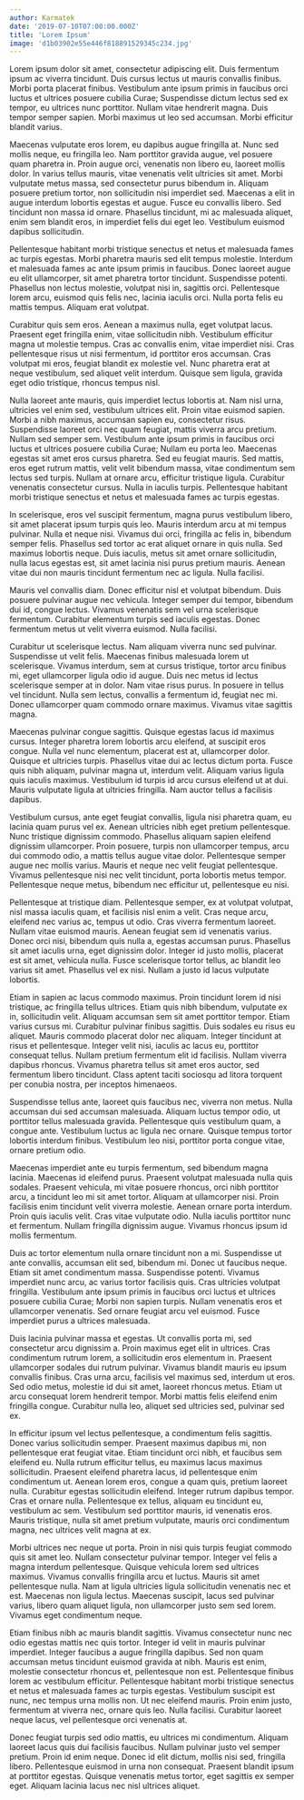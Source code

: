 ```yaml
---
author: Karmatek
date: '2019-07-10T07:00:00.000Z'
title: 'Lorem Ipsum'
image: 'd1b03902e55e446f818891529345c234.jpg'
---
```


Lorem ipsum dolor sit amet, consectetur adipiscing elit. Duis fermentum ipsum ac viverra tincidunt. Duis cursus lectus ut mauris convallis finibus. Morbi porta placerat finibus. Vestibulum ante ipsum primis in faucibus orci luctus et ultrices posuere cubilia Curae; Suspendisse dictum lectus sed ex tempor, eu ultrices nunc porttitor. Nullam vitae hendrerit magna. Duis tempor semper sapien. Morbi maximus ut leo sed accumsan. Morbi efficitur blandit varius.

Maecenas vulputate eros lorem, eu dapibus augue fringilla at. Nunc sed mollis neque, eu fringilla leo. Nam porttitor gravida augue, vel posuere quam pharetra in. Proin augue orci, venenatis non libero eu, laoreet mollis dolor. In varius tellus mauris, vitae venenatis velit ultricies sit amet. Morbi vulputate metus massa, sed consectetur purus bibendum in. Aliquam posuere pretium tortor, non sollicitudin nisi imperdiet sed. Maecenas a elit in augue interdum lobortis egestas et augue. Fusce eu convallis libero. Sed tincidunt non massa id ornare. Phasellus tincidunt, mi ac malesuada aliquet, enim sem blandit eros, in imperdiet felis dui eget leo. Vestibulum euismod dapibus sollicitudin.

Pellentesque habitant morbi tristique senectus et netus et malesuada fames ac turpis egestas. Morbi pharetra mauris sed elit tempus molestie. Interdum et malesuada fames ac ante ipsum primis in faucibus. Donec laoreet augue eu elit ullamcorper, sit amet pharetra tortor tincidunt. Suspendisse potenti. Phasellus non lectus molestie, volutpat nisi in, sagittis orci. Pellentesque lorem arcu, euismod quis felis nec, lacinia iaculis orci. Nulla porta felis eu mattis tempus. Aliquam erat volutpat.

Curabitur quis sem eros. Aenean a maximus nulla, eget volutpat lacus. Praesent eget fringilla enim, vitae sollicitudin nibh. Vestibulum efficitur magna ut molestie tempus. Cras ac convallis enim, vitae imperdiet nisi. Cras pellentesque risus ut nisi fermentum, id porttitor eros accumsan. Cras volutpat mi eros, feugiat blandit ex molestie vel. Nunc pharetra erat at neque vestibulum, sed aliquet velit interdum. Quisque sem ligula, gravida eget odio tristique, rhoncus tempus nisl.

Nulla laoreet ante mauris, quis imperdiet lectus lobortis at. Nam nisl urna, ultricies vel enim sed, vestibulum ultrices elit. Proin vitae euismod sapien. Morbi a nibh maximus, accumsan sapien eu, consectetur risus. Suspendisse laoreet orci nec quam feugiat, mattis viverra arcu pretium. Nullam sed semper sem. Vestibulum ante ipsum primis in faucibus orci luctus et ultrices posuere cubilia Curae; Nullam eu porta leo. Maecenas egestas sit amet eros cursus pharetra. Sed eu feugiat mauris. Sed mattis, eros eget rutrum mattis, velit velit bibendum massa, vitae condimentum sem lectus sed turpis. Nullam at ornare arcu, efficitur tristique ligula. Curabitur venenatis consectetur cursus. Nulla in iaculis turpis. Pellentesque habitant morbi tristique senectus et netus et malesuada fames ac turpis egestas.

In scelerisque, eros vel suscipit fermentum, magna purus vestibulum libero, sit amet placerat ipsum turpis quis leo. Mauris interdum arcu at mi tempus pulvinar. Nulla et neque nisi. Vivamus dui orci, fringilla ac felis in, bibendum semper felis. Phasellus sed tortor ac erat aliquet ornare in quis nulla. Sed maximus lobortis neque. Duis iaculis, metus sit amet ornare sollicitudin, nulla lacus egestas est, sit amet lacinia nisi purus pretium mauris. Aenean vitae dui non mauris tincidunt fermentum nec ac ligula. Nulla facilisi.

Mauris vel convallis diam. Donec efficitur nisl et volutpat bibendum. Duis posuere pulvinar augue nec vehicula. Integer semper dui tempor, bibendum dui id, congue lectus. Vivamus venenatis sem vel urna scelerisque fermentum. Curabitur elementum turpis sed iaculis egestas. Donec fermentum metus ut velit viverra euismod. Nulla facilisi.

Curabitur ut scelerisque lectus. Nam aliquam viverra nunc sed pulvinar. Suspendisse ut velit felis. Maecenas finibus malesuada lorem ut scelerisque. Vivamus interdum, sem at cursus tristique, tortor arcu finibus mi, eget ullamcorper ligula odio id augue. Duis nec metus id lectus scelerisque semper at in dolor. Nam vitae risus purus. In posuere in tellus vel tincidunt. Nulla sem lectus, convallis a fermentum id, feugiat nec mi. Donec ullamcorper quam commodo ornare maximus. Vivamus vitae sagittis magna.

Maecenas pulvinar congue sagittis. Quisque egestas lacus id maximus cursus. Integer pharetra lorem lobortis arcu eleifend, at suscipit eros congue. Nulla vel nunc elementum, placerat est at, ullamcorper dolor. Quisque et ultricies turpis. Phasellus vitae dui ac lectus dictum porta. Fusce quis nibh aliquam, pulvinar magna ut, interdum velit. Aliquam varius ligula quis iaculis maximus. Vestibulum id turpis id arcu cursus eleifend ut at dui. Mauris vulputate ligula at ultricies fringilla. Nam auctor tellus a facilisis dapibus.

Vestibulum cursus, ante eget feugiat convallis, ligula nisi pharetra quam, eu lacinia quam purus vel ex. Aenean ultricies nibh eget pretium pellentesque. Nunc tristique dignissim commodo. Phasellus aliquam sapien eleifend dignissim ullamcorper. Proin posuere, turpis non ullamcorper tempus, arcu dui commodo odio, a mattis tellus augue vitae dolor. Pellentesque semper augue nec mollis varius. Mauris et neque nec velit feugiat pellentesque. Vivamus pellentesque nisi nec velit tincidunt, porta lobortis metus tempor. Pellentesque neque metus, bibendum nec efficitur ut, pellentesque eu nisi.

Pellentesque at tristique diam. Pellentesque semper, ex at volutpat volutpat, nisl massa iaculis quam, et facilisis nisl enim a velit. Cras neque arcu, eleifend nec varius ac, tempus ut odio. Cras viverra fermentum laoreet. Nullam vitae euismod mauris. Aenean feugiat sem id venenatis varius. Donec orci nisi, bibendum quis nulla a, egestas accumsan purus. Phasellus sit amet iaculis urna, eget dignissim dolor. Integer id justo mollis, placerat est sit amet, vehicula nulla. Fusce scelerisque tortor tellus, ac blandit leo varius sit amet. Phasellus vel ex nisi. Nullam a justo id lacus vulputate lobortis.

Etiam in sapien ac lacus commodo maximus. Proin tincidunt lorem id nisi tristique, ac fringilla tellus ultrices. Etiam quis nibh bibendum, vulputate ex in, sollicitudin velit. Aliquam accumsan sem sit amet porttitor tempor. Etiam varius cursus mi. Curabitur pulvinar finibus sagittis. Duis sodales eu risus eu aliquet. Mauris commodo placerat dolor nec aliquam. Integer tincidunt at risus et pellentesque. Integer velit nisi, iaculis ac lacus eu, porttitor consequat tellus. Nullam pretium fermentum elit id facilisis. Nullam viverra dapibus rhoncus. Vivamus pharetra tellus sit amet eros auctor, sed fermentum libero tincidunt. Class aptent taciti sociosqu ad litora torquent per conubia nostra, per inceptos himenaeos.

Suspendisse tellus ante, laoreet quis faucibus nec, viverra non metus. Nulla accumsan dui sed accumsan malesuada. Aliquam luctus tempor odio, ut porttitor tellus malesuada gravida. Pellentesque quis vestibulum quam, a congue ante. Vestibulum luctus ac ligula nec ornare. Quisque tempus tortor lobortis interdum finibus. Vestibulum leo nisi, porttitor porta congue vitae, ornare pretium odio.

Maecenas imperdiet ante eu turpis fermentum, sed bibendum magna lacinia. Maecenas id eleifend purus. Praesent volutpat malesuada nulla quis sodales. Praesent vehicula, mi vitae posuere rhoncus, orci nibh porttitor arcu, a tincidunt leo mi sit amet tortor. Aliquam at ullamcorper nisi. Proin facilisis enim tincidunt velit viverra molestie. Aenean ornare porta interdum. Proin quis iaculis velit. Cras vitae vulputate odio. Nulla iaculis porttitor nunc et fermentum. Nullam fringilla dignissim augue. Vivamus rhoncus ipsum id mollis fermentum.

Duis ac tortor elementum nulla ornare tincidunt non a mi. Suspendisse ut ante convallis, accumsan elit sed, bibendum mi. Donec ut faucibus neque. Etiam sit amet condimentum massa. Suspendisse potenti. Vivamus imperdiet nunc arcu, ac varius tortor facilisis quis. Cras ultricies volutpat fringilla. Vestibulum ante ipsum primis in faucibus orci luctus et ultrices posuere cubilia Curae; Morbi non sapien turpis. Nullam venenatis eros et ullamcorper venenatis. Sed ornare feugiat arcu vel euismod. Fusce imperdiet purus a ultrices malesuada.

Duis lacinia pulvinar massa et egestas. Ut convallis porta mi, sed consectetur arcu dignissim a. Proin maximus eget elit in ultrices. Cras condimentum rutrum lorem, a sollicitudin eros elementum in. Praesent ullamcorper sodales dui rutrum pulvinar. Vivamus blandit mauris eu ipsum convallis finibus. Cras urna arcu, facilisis vel maximus sed, interdum ut eros. Sed odio metus, molestie id dui sit amet, laoreet rhoncus metus. Etiam ut arcu consequat lorem hendrerit tempor. Morbi mattis felis eleifend enim fringilla congue. Curabitur nulla leo, aliquet sed ultricies sed, pulvinar sed ex.

In efficitur ipsum vel lectus pellentesque, a condimentum felis sagittis. Donec varius sollicitudin semper. Praesent maximus dapibus mi, non pellentesque erat feugiat vitae. Etiam tincidunt orci nibh, et faucibus sem eleifend eu. Nulla rutrum efficitur tellus, eu maximus lacus maximus sollicitudin. Praesent eleifend pharetra lacus, id pellentesque enim condimentum ut. Aenean lorem eros, congue a quam quis, pretium laoreet nulla. Curabitur egestas sollicitudin eleifend. Integer rutrum dapibus tempor. Cras et ornare nulla. Pellentesque ex tellus, aliquam eu tincidunt eu, vestibulum ac sem. Vestibulum sed porttitor mauris, id venenatis eros. Mauris tristique, nulla sit amet pretium vulputate, mauris orci condimentum magna, nec ultrices velit magna at ex.

Morbi ultrices nec neque ut porta. Proin in nisi quis turpis feugiat commodo quis sit amet leo. Nullam consectetur pulvinar tempor. Integer vel felis a magna interdum pellentesque. Quisque vehicula lorem sed ultrices maximus. Vivamus convallis fringilla arcu et luctus. Mauris sit amet pellentesque nulla. Nam at ligula ultricies ligula sollicitudin venenatis nec et est. Maecenas non ligula lectus. Maecenas suscipit, lacus sed pulvinar varius, libero quam aliquet ligula, non ullamcorper justo sem sed lorem. Vivamus eget condimentum neque.

Etiam finibus nibh ac mauris blandit sagittis. Vivamus consectetur nunc nec odio egestas mattis nec quis tortor. Integer id velit in mauris pulvinar imperdiet. Integer faucibus a augue fringilla dapibus. Sed non quam accumsan metus tincidunt euismod gravida at nibh. Mauris est enim, molestie consectetur rhoncus et, pellentesque non est. Pellentesque finibus lorem ac vestibulum efficitur. Pellentesque habitant morbi tristique senectus et netus et malesuada fames ac turpis egestas. Vestibulum suscipit est nunc, nec tempus urna mollis non. Ut nec eleifend mauris. Proin enim justo, fermentum at viverra nec, ornare quis leo. Nulla facilisi. Curabitur laoreet neque lacus, vel pellentesque orci venenatis at.

Donec feugiat turpis sed odio mattis, eu ultrices mi condimentum. Aliquam laoreet lacus quis dui facilisis faucibus. Nullam pulvinar justo vel semper pretium. Proin id enim neque. Donec id elit dictum, mollis nisi sed, fringilla libero. Pellentesque euismod in urna non consequat. Praesent blandit ipsum at porttitor egestas. Quisque venenatis metus tortor, eget sagittis ex semper eget. Aliquam lacinia lacus nec nisl ultrices aliquet.
